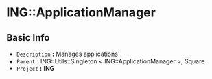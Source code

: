 
# ING::ApplicationManager #
                
## **Basic Info** ##
- `Description` **:** Manages applications
- `Parent` **:** ING::Utils::Singleton < ING::ApplicationManager >, Square
- `Project` **:** **ING**
            